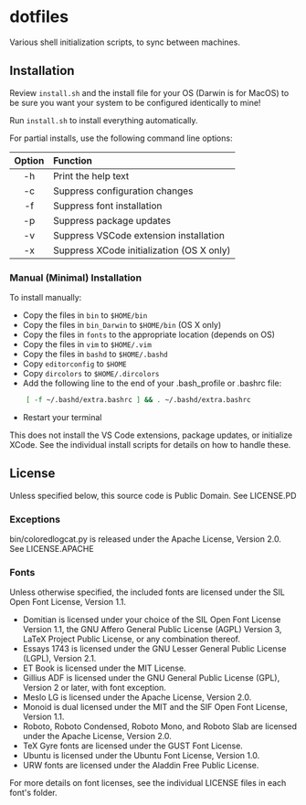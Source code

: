 # dotfiles

Various shell initialization scripts, to sync between machines.

## Installation

Review `install.sh` and the install file for your OS (Darwin is for MacOS) to
be sure you want your system to be configured identically to mine!

Run `install.sh` to install everything automatically.

For partial installs, use the following command line options:

| Option | Function |
|:------:|:---------|
|   -h   | Print the help text |
|   -c   | Suppress configuration changes |
|   -f   | Suppress font installation |
|   -p   | Suppress package updates |
|   -v   | Suppress VSCode extension installation |
|   -x   | Suppress XCode initialization (OS X only) |

### Manual (Minimal) Installation

To install manually:

* Copy the files in `bin` to `$HOME/bin`
* Copy the files in `bin_Darwin` to `$HOME/bin` (OS X only)
* Copy the files in `fonts` to the appropriate location (depends on OS)
* Copy the files in `vim` to `$HOME/.vim`
* Copy the files in `bashd` to `$HOME/.bashd`
* Copy `editorconfig` to `$HOME`
* Copy `dircolors` to `$HOME/.dircolors`
* Add the following line to the end of your .bash_profile or .bashrc file:

```bash
    [ -f ~/.bashd/extra.bashrc ] && . ~/.bashd/extra.bashrc
```

* Restart your terminal

This does not install the VS Code extensions, package updates, or initialize XCode. See the individual install scripts for details on how to handle these.

## License

Unless specified below, this source code is Public Domain. See LICENSE.PD

### Exceptions

bin/coloredlogcat.py is released under the Apache License, Version 2.0. See LICENSE.APACHE

### Fonts

Unless otherwise specified, the included fonts are licensed under the SIL Open Font License, Version 1.1.

* Domitian is licensed under your choice of the SIL Open Font License Version 1.1, the GNU Affero General Public License (AGPL) Version 3, LaTeX Project Public License, or any combination thereof.
* Essays 1743 is licensed under the GNU Lesser General Public License (LGPL), Version 2.1.
* ET Book is licensed under the MIT License.
* Gillius ADF is licensed under the GNU General Public License (GPL), Version 2 or later, with font exception.
* Meslo LG is licensed under the Apache License, Version 2.0.
* Monoid is dual licensed under the MIT and the SIF Open Font License, Version 1.1.
* Roboto, Roboto Condensed, Roboto Mono, and Roboto Slab are licensed under the Apache License, Version 2.0.
* TeX Gyre fonts are licensed under the GUST Font License.
* Ubuntu is licensed under the Ubuntu Font License, Version 1.0.
* URW fonts are licensed under the Aladdin Free Public License.

For more details on font licenses, see the individual LICENSE files in each font's folder.

